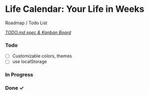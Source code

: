 # Life Calendar: Your Life in Weeks

Roadmap / Todo List

<em>[TODO.md spec & Kanban Board](https://marketplace.visualstudio.com/items?itemName=coddx.coddx-alpha)</em>

### Todo

- [ ] Customizable colors, themes  
- [ ] use localStorage  

### In Progress


### Done ✓


